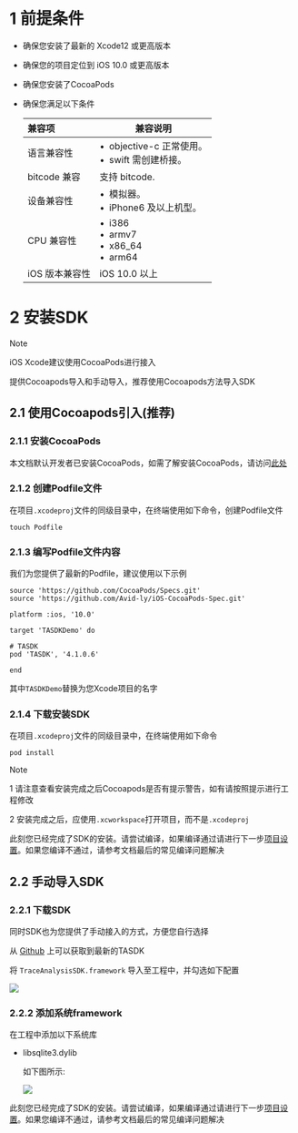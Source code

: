 
# 1 前提条件

- 确保您安装了最新的 Xcode12 或更高版本
- 确保您的项目定位到 iOS 10.0 或更高版本
- 确保您安装了CocoaPods
- 确保您满足以下条件

	|兼容项|兼容说明|
	|:----  |-----   |
	|语言兼容性 | &bull;&ensp;objective-c 正常使用。<br>&bull;&ensp;swift 需创建桥接。</br>   |
	|bitcode 兼容 | 支持 bitcode.  |
	|设备兼容性 | &bull;&ensp;模拟器。<br>&bull;&ensp;iPhone6 及以上机型。</br>  |
	|CPU 兼容性 |  &bull;&ensp;i386<br>&bull;&ensp;armv7</br>&bull;&ensp;x86_64<br>&bull;&ensp;arm64</br>  |
	|iOS 版本兼容性 | iOS 10.0 以上  |

# 2 安装SDK

> [!note]
iOS Xcode建议使用CocoaPods进行接入

提供Cocoapods导入和手动导入，推荐使用Cocoapods方法导入SDK

## 2.1 使用Cocoapods引入(推荐)

### 2.1.1 安装CocoaPods

本文档默认开发者已安装CocoaPods，如需了解安装CocoaPods，请访问[此处](https://cocoapods.org/)


### 2.1.2 创建Podfile文件

在项目`.xcodeproj`文件的同级目录中，在终端使用如下命令，创建Podfile文件

```
touch Podfile
```

### 2.1.3 编写Podfile文件内容

我们为您提供了最新的Podfile，建议使用以下示例

```
source 'https://github.com/CocoaPods/Specs.git'
source 'https://github.com/Avid-ly/iOS-CocoaPods-Spec.git'

platform :ios, '10.0'

target 'TASDKDemo' do

# TASDK
pod 'TASDK', '4.1.0.6'

end
```

其中`TASDKDemo`替换为您Xcode项目的名字

### 2.1.4 下载安装SDK

在项目`.xcodeproj`文件的同级目录中，在终端使用如下命令

```
pod install
```

> [!note]
> 1 请注意查看安装完成之后Cocoapods是否有提示警告，如有请按照提示进行工程修改
> 
> 2 安装完成之后，应使用`.xcworkspace`打开项目，而不是`.xcodeproj`

此刻您已经完成了SDK的安装。请尝试编译，如果编译通过请进行下一步[项目设置](/tasdk/ios/ios_setting.md)。如果您编译不通过，请参考文档最后的常见编译问题解决

## 2.2 手动导入SDK

### 2.2.1 下载SDK

同时SDK也为您提供了手动接入的方式，方便您自行选择

从 [Github](https://github.com/Avid-ly/Avidly-iOS-TraceAnalysisSDK/releases) 上可以获取到最新的TASDK

将 `TraceAnalysisSDK.framework` 导入至工程中，并勾选如下配置

![](http://doc.gamehaus.com/uploads/201807/5b3c81f77d038_5b3c81f7.png)



### 2.2.2 添加系统framework

在工程中添加以下系统库

- libsqlite3.dylib

   如下图所示:
   
   ![](http://doc.gamehaus.com/uploads/201905/5ceb982ea61e9_5ceb982e.png)
   
此刻您已经完成了SDK的安装。请尝试编译，如果编译通过请进行下一步[项目设置](/tasdk/ios/ios_setting.md)。如果您编译不通过，请参考文档最后的常见编译问题解决



